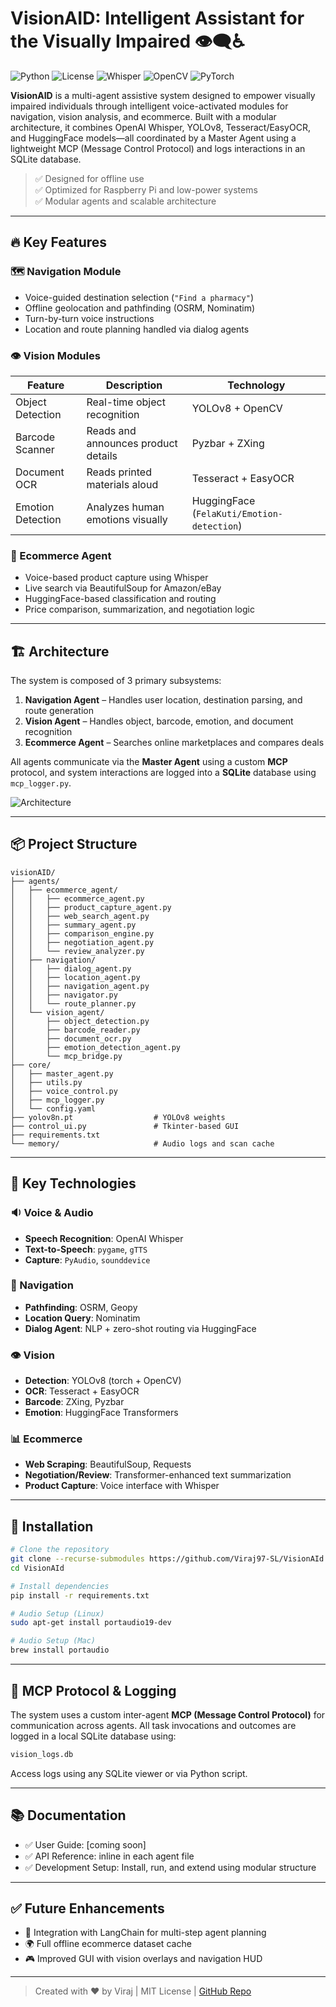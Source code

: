 # VisionAID: Intelligent Assistant for the Visually Impaired 👁️‍🗨️♿

![Python](https://img.shields.io/badge/python-3.8%2B-blue)
![License](https://img.shields.io/badge/license-MIT-green)
![Whisper](https://img.shields.io/badge/ASR-OpenAI_Whisper-yellow)
![OpenCV](https://img.shields.io/badge/vision-OpenCV-red)
![PyTorch](https://img.shields.io/badge/ML-PyTorch-orange)

**VisionAID** is a multi-agent assistive system designed to empower visually impaired individuals through intelligent voice-activated modules for navigation, vision analysis, and ecommerce. Built with a modular architecture, it combines OpenAI Whisper, YOLOv8, Tesseract/EasyOCR, and HuggingFace models—all coordinated by a Master Agent using a lightweight MCP (Message Control Protocol) and logs interactions in an SQLite database.

> ✅ Designed for offline use  
> ✅ Optimized for Raspberry Pi and low-power systems  
> ✅ Modular agents and scalable architecture

---

## 🔥 Key Features

### 🗺️ Navigation Module
- Voice-guided destination selection (`"Find a pharmacy"`)
- Offline geolocation and pathfinding (OSRM, Nominatim)
- Turn-by-turn voice instructions
- Location and route planning handled via dialog agents

### 👁️ Vision Modules
| Feature | Description | Technology |
|--------|-------------|------------|
| Object Detection | Real-time object recognition | YOLOv8 + OpenCV |
| Barcode Scanner | Reads and announces product details | Pyzbar + ZXing |
| Document OCR | Reads printed materials aloud | Tesseract + EasyOCR |
| Emotion Detection | Analyzes human emotions visually | HuggingFace (`FelaKuti/Emotion-detection`) |

### 🛒 Ecommerce Agent
- Voice-based product capture using Whisper
- Live search via BeautifulSoup for Amazon/eBay
- HuggingFace-based classification and routing
- Price comparison, summarization, and negotiation logic

---

## 🏗️ Architecture

The system is composed of 3 primary subsystems:  
1. **Navigation Agent** – Handles user location, destination parsing, and route generation  
2. **Vision Agent** – Handles object, barcode, emotion, and document recognition  
3. **Ecommerce Agent** – Searches online marketplaces and compares deals  

All agents communicate via the **Master Agent** using a custom **MCP** protocol, and system interactions are logged into a **SQLite** database using `mcp_logger.py`.

![Architecture](https://github.com/Viraj97-SL/VisionAId/assets/...)  <!-- Replace with actual image link -->

---

## 📦 Project Structure

```text
visionAID/
├── agents/
│   ├── ecommerce_agent/
│   │   ├── ecommerce_agent.py
│   │   ├── product_capture_agent.py
│   │   ├── web_search_agent.py
│   │   ├── summary_agent.py
│   │   ├── comparison_engine.py
│   │   ├── negotiation_agent.py
│   │   └── review_analyzer.py
│   ├── navigation/
│   │   ├── dialog_agent.py
│   │   ├── location_agent.py
│   │   ├── navigation_agent.py
│   │   ├── navigator.py
│   │   └── route_planner.py
│   └── vision_agent/
│       ├── object_detection.py
│       ├── barcode_reader.py
│       ├── document_ocr.py
│       ├── emotion_detection_agent.py
│       └── mcp_bridge.py
├── core/
│   ├── master_agent.py
│   ├── utils.py
│   ├── voice_control.py
│   ├── mcp_logger.py
│   └── config.yaml
├── yolov8n.pt                  # YOLOv8 weights
├── control_ui.py               # Tkinter-based GUI
├── requirements.txt
└── memory/                     # Audio logs and scan cache
````

---

## 🧠 Key Technologies

### 🔉 Voice & Audio

* **Speech Recognition**: OpenAI Whisper
* **Text-to-Speech**: `pygame`, `gTTS`
* **Capture**: `PyAudio`, `sounddevice`

### 🧭 Navigation

* **Pathfinding**: OSRM, Geopy
* **Location Query**: Nominatim
* **Dialog Agent**: NLP + zero-shot routing via HuggingFace

### 👁️ Vision

* **Detection**: YOLOv8 (torch + OpenCV)
* **OCR**: Tesseract + EasyOCR
* **Barcode**: ZXing, Pyzbar
* **Emotion**: HuggingFace Transformers

### 📊 Ecommerce

* **Web Scraping**: BeautifulSoup, Requests
* **Negotiation/Review**: Transformer-enhanced text summarization
* **Product Capture**: Voice interface with Whisper

---

## 💾 Installation

```bash
# Clone the repository
git clone --recurse-submodules https://github.com/Viraj97-SL/VisionAId.git
cd VisionAId

# Install dependencies
pip install -r requirements.txt

# Audio Setup (Linux)
sudo apt-get install portaudio19-dev

# Audio Setup (Mac)
brew install portaudio
```

---

## 🧪 MCP Protocol & Logging

The system uses a custom inter-agent **MCP (Message Control Protocol)** for communication across agents. All task invocations and outcomes are logged in a local SQLite database using:

```bash
vision_logs.db
```

Access logs using any SQLite viewer or via Python script.

---

## 📚 Documentation

* ✅ User Guide: \[coming soon]
* ✅ API Reference: inline in each agent file
* ✅ Development Setup: Install, run, and extend using modular structure

---

## ✅ Future Enhancements

* 🧠 Integration with LangChain for multi-step agent planning
* 🌍 Full offline ecommerce dataset cache
* 🎮 Improved GUI with vision overlays and navigation HUD

---

> Created with ❤️ by Viraj | MIT License | [GitHub Repo](https://github.com/Viraj97-SL/VisionAId)



